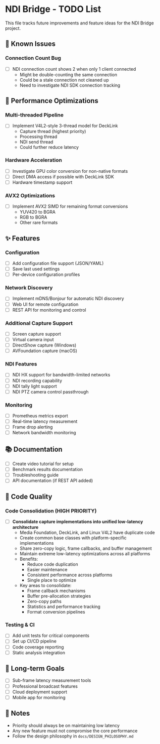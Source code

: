 # NDI Bridge - TODO List

This file tracks future improvements and feature ideas for the NDI Bridge project.

## 🐛 Known Issues

### Connection Count Bug
- [ ] NDI connection count shows 2 when only 1 client connected
  - Might be double-counting the same connection
  - Could be a stale connection not cleaned up
  - Need to investigate NDI SDK connection tracking

## 🚀 Performance Optimizations

### Multi-threaded Pipeline
- [ ] Implement V4L2-style 3-thread model for DeckLink
  - Capture thread (highest priority)
  - Processing thread
  - NDI send thread
  - Could further reduce latency

### Hardware Acceleration
- [ ] Investigate GPU color conversion for non-native formats
- [ ] Direct DMA access if possible with DeckLink SDK
- [ ] Hardware timestamp support

### AVX2 Optimizations
- [ ] Implement AVX2 SIMD for remaining format conversions
  - YUV420 to BGRA
  - RGB to BGRA
  - Other rare formats

## ✨ Features

### Configuration
- [ ] Add configuration file support (JSON/YAML)
- [ ] Save last used settings
- [ ] Per-device configuration profiles

### Network Discovery
- [ ] Implement mDNS/Bonjour for automatic NDI discovery
- [ ] Web UI for remote configuration
- [ ] REST API for monitoring and control

### Additional Capture Support
- [ ] Screen capture support
- [ ] Virtual camera input
- [ ] DirectShow capture (Windows)
- [ ] AVFoundation capture (macOS)

### NDI Features
- [ ] NDI HX support for bandwidth-limited networks
- [ ] NDI recording capability
- [ ] NDI tally light support
- [ ] NDI PTZ camera control passthrough

### Monitoring
- [ ] Prometheus metrics export
- [ ] Real-time latency measurement
- [ ] Frame drop alerting
- [ ] Network bandwidth monitoring

## 📚 Documentation

- [ ] Create video tutorial for setup
- [ ] Benchmark results documentation
- [ ] Troubleshooting guide
- [ ] API documentation (if REST API added)

## 🔧 Code Quality

### Code Consolidation (HIGH PRIORITY)
- [ ] **Consolidate capture implementations into unified low-latency architecture**
  - Media Foundation, DeckLink, and Linux V4L2 have duplicate code
  - Create common base classes with platform-specific implementations
  - Share zero-copy logic, frame callbacks, and buffer management
  - Maintain extreme low-latency optimizations across all platforms
  - Benefits:
    - Reduce code duplication
    - Easier maintenance
    - Consistent performance across platforms
    - Single place to optimize
  - Key areas to consolidate:
    - Frame callback mechanisms
    - Buffer pre-allocation strategies
    - Zero-copy paths
    - Statistics and performance tracking
    - Format conversion pipelines

### Testing & CI
- [ ] Add unit tests for critical components
- [ ] Set up CI/CD pipeline
- [ ] Code coverage reporting
- [ ] Static analysis integration

## 🎯 Long-term Goals

- [ ] Sub-frame latency measurement tools
- [ ] Professional broadcast features
- [ ] Cloud deployment support
- [ ] Mobile app for monitoring

## 📝 Notes

- Priority should always be on maintaining low latency
- Any new feature must not compromise the core performance
- Follow the design philosophy in `docs/DESIGN_PHILOSOPHY.md`
